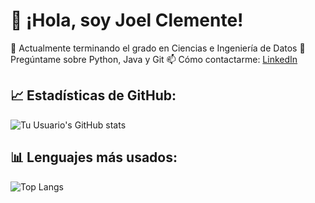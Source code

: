 # 👋 ¡Hola, soy Joel Clemente!
🔭 Actualmente terminando el grado en Ciencias e Ingeniería de Datos
💬 Pregúntame sobre Python, Java y Git 
📫 Cómo contactarme: [LinkedIn](https://es.linkedin.com/in/joel-clemente-l%C3%B3pez-cabrera-0907b132a?trk=people-guest_people_search-card)  

## 📈 Estadísticas de GitHub:
![Tu Usuario's GitHub stats](https://github-readme-stats.vercel.app/api?username=tuusuario&show_icons=true&theme=radical)

## 📊 Lenguajes más usados:
![Top Langs](https://github-readme-stats.vercel.app/api/top-langs/?username=joelclemente&layout=compact&theme=tokyonight)
